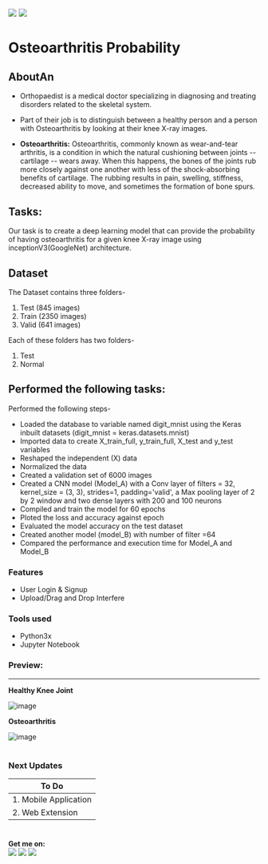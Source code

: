 ![](https://img.shields.io/badge/python-3.x-blue?logo=python&logoColor=yellow&labelColor=black)
![](https://img.shields.io/badge/License-MIT-green?labelColor=black)
-----------------------------------------------------------------------------------------------------------------------
# Osteoarthritis Probability 

## AboutAn 
- Orthopaedist is a medical doctor specializing in diagnosing and treating disorders related to the skeletal system.
- Part of their job is to distinguish between a healthy person and a person with Osteoarthritis by looking at their knee X-ray images.
  
- **Osteoarthritis:** Osteoarthritis, commonly known as wear-and-tear arthritis, is a condition in which the natural cushioning between joints -- cartilage -- wears away. When this happens, the bones of the joints rub more closely against one another with less of the shock-absorbing benefits of cartilage. The rubbing results in pain, swelling, stiffness, decreased ability to move, and sometimes the formation of bone spurs.

## Tasks:
Our task is to create a deep learning model that can provide the probability of having osteoarthritis for a given knee X-ray image using inceptionV3(GoogleNet) architecture.

## Dataset 

The Dataset contains three folders-  
1. Test (845 images)
2. Train (2350 images)
3. Valid (641 images)
   
Each of these folders has two folders-  
1. Test
2. Normal


## Performed the following tasks:

Performed the following steps-
* Loaded the database to variable named digit_mnist using the Keras inbuilt datasets (digit_mnist = keras.datasets.mnist)
* Imported data to create X_train_full, y_train_full, X_test and y_test variables
* Reshaped the independent (X) data
* Normalized the data
* Created a validation set of 6000 images
* Created a CNN model (Model_A) with a Conv layer of filters = 32, kernel_size = (3, 3), strides=1, padding='valid', a Max pooling layer of 2 by 2 window and two dense layers with 200 and 100 neurons
* Compiled and train the model for 60 epochs
* Ploted the loss and accuracy against epoch
* Evaluated the model accuracy on the test dataset
* Created another model (model_B) with number of filter =64
* Compared the performance and execution time for Model_A and Model_B


### Features

- User Login & Signup
- Upload/Drag and Drop Interfere 

       
### Tools used
- Python3x
- Jupyter Notebook


### Preview:


--------------------------------------------------------------------------------------------

**Healthy Knee Joint**

![image](https://github.com/Pramod2021-24IT/DL-Projects/assets/95674009/991c23c1-92ca-4e67-9006-08c66ab488f0)


**Osteoarthritis**

 ![image](https://github.com/Pramod2021-24IT/DL-Projects/assets/95674009/3a40f1e9-03b5-46d9-95e0-98016e3a1f01)

#

### Next Updates 

| To Do                     |
|---------------------------|
| 1. Mobile Application     |
| 2. Web Extension          |

#

**Get me on:** <br>
[![](https://img.shields.io/badge/LinkedIn-pramodmaurya9621-blue?logo=Linkedin&logoColor=blue&labelColor=black)](https://www.linkedin.com/in/pramodmaurya9621/)
[![](https://img.shields.io/badge/Gmail-pramod.maurya12321%40gmail.com-red?logo=Gmail&logoColor=Red&labelColor=black)](mailto:pramod.maurya12321@gmail.com)
[![](https://img.shields.io/badge/Telegram-PramodMaurya9621-blue?logo=Telegram&labelColor=black)](https://t.me/PramodMaurya9621) <br>
